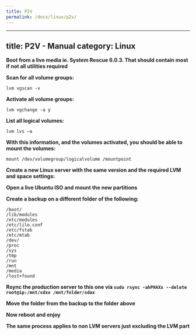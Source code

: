 ```yaml
---
title: P2V
permalink: /docs/linux/p2v/
---
```

---
title: P2V - Manual
category: Linux
---

**Boot from a live media ie. System Rescue 6.0.3. That should contain most if not all utilities required**

**Scan for all volume groups:**
```
lvm vgscan -v
```

**Activate all volume groups:**
```
lvm vgchange -a y
```

**List all logical volumes:**
```
lvm lvs –a
```

**With this information, and the volumes activated, you should be able to mount the volumes:**
```
mount /dev/volumegroup/logicalvolume /mountpoint
```

**Create a new Linux server with the same version and the required LVM and space settings:**

**Open a live Ubuntu ISO and mount the new partitions**

**Create a backup on a different folder of the following:**
```
/boot/
/lib/modules
/etc/modules
/etc/lilo.conf
/etc/fstab
/etc/mtab
/dev/
/proc
/sys
/tmp
/run
/mnt
/media
/lost+found
```

**Rsync the production server to this one via ```sudo rsync -ahPHAXx --delete root@ip:/mnt/sdxx /mnt/folder/sdax```**

**Move the folder from the backup to the folder above**

**Now reboot and enjoy**

**The same process applies to non LVM servers just excluding the LVM part**
